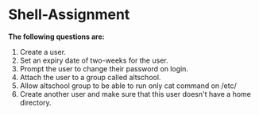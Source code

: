 # Shell-Assignment

**The following questions are:**

1. Create a user.
2. Set an expiry date of two-weeks for the user.
3. Prompt the user to change their password on login.
4. Attach the user to a group called altschool.
5. Allow altschool group to be able to run only cat command on /etc/
6. Create another user and make sure that this user doesn't have a home directory.
